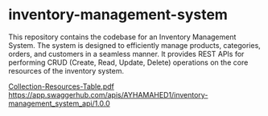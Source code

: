 # inventory-management-system
This repository contains the codebase for an Inventory Management System. The system is designed to efficiently manage products, categories, orders, and customers in a seamless manner. It provides REST APIs for performing CRUD (Create, Read, Update, Delete) operations on the core resources of the inventory system.

[Collection-Resources-Table.pdf](https://github.com/AyhamAhed/inventory-management-system/files/14894990/Collection-Resources-Table.pdf)
https://app.swaggerhub.com/apis/AYHAMAHED1/inventory-management_system_api/1.0.0
